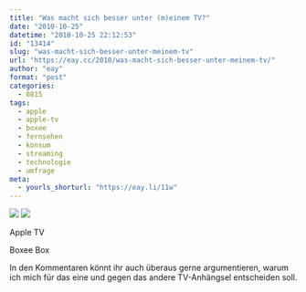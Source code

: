 ```yaml
---
title: "Was macht sich besser unter (m)einem TV?"
date: "2010-10-25"
datetime: "2010-10-25 22:12:53"
id: "13414"
slug: "was-macht-sich-besser-unter-meinem-tv"
url: "https://eay.cc/2010/was-macht-sich-besser-unter-meinem-tv/"
author: "eay"
format: "post"
categories:
  - 0815
tags:
  - apple
  - apple-tv
  - boxee
  - fernsehen
  - konsum
  - streaming
  - technologie
  - umfrage
meta:
  - yourls_shorturl: "https://eay.li/11w"
---
```


[![](https://eay.cc/uploads/2010/appletv.jpg)](http://www.apple.com/de/appletv/) [![](https://eay.cc/uploads/2010/boxee.jpg)](http://www.amazon.de/exec/obidos/ASIN/B0043EV3MS/eayznet-21) 

 Apple TV

 Boxee Box

  
 

In den Kommentaren könnt ihr auch überaus gerne argumentieren, warum ich mich für das eine und gegen das andere TV-Anhängsel entscheiden soll.
